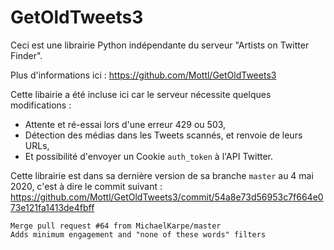 # GetOldTweets3

Ceci est une librairie Python indépendante du serveur "Artists on Twitter Finder".

Plus d'informations ici :
https://github.com/Mottl/GetOldTweets3

Cette libairie a été incluse ici car le serveur nécessite quelques modifications :
* Attente et ré-essai lors d'une erreur 429 ou 503,
* Détection des médias dans les Tweets scannés, et renvoie de leurs URLs,
* Et possibilité d'envoyer un Cookie `auth_token` à l'API Twitter.

Cette librairie est dans sa dernière version de sa branche `master` au 4 mai 2020, c'est à dire le commit suivant :
https://github.com/Mottl/GetOldTweets3/commit/54a8e73d56953c7f664e073e121fa1413de4fbff
```
Merge pull request #64 from MichaelKarpe/master
Adds minimum engagement and "none of these words" filters
```
